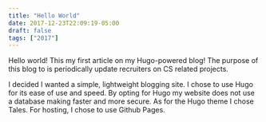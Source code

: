 ```yaml
---
title: "Hello World"
date: 2017-12-23T22:09:19-05:00
draft: false
tags: ["2017"]
---
```


Hello world! This my first article on my Hugo-powered blog! The purpose of this blog to is periodically update recruiters on CS related projects. 

I decided I wanted a simple, lightweight blogging site. I chose to use Hugo for its ease of use and speed. By opting for Hugo my website does not use a database making faster and more secure. As for the Hugo theme I chose Tales. For hosting, I chose to use Github Pages.
